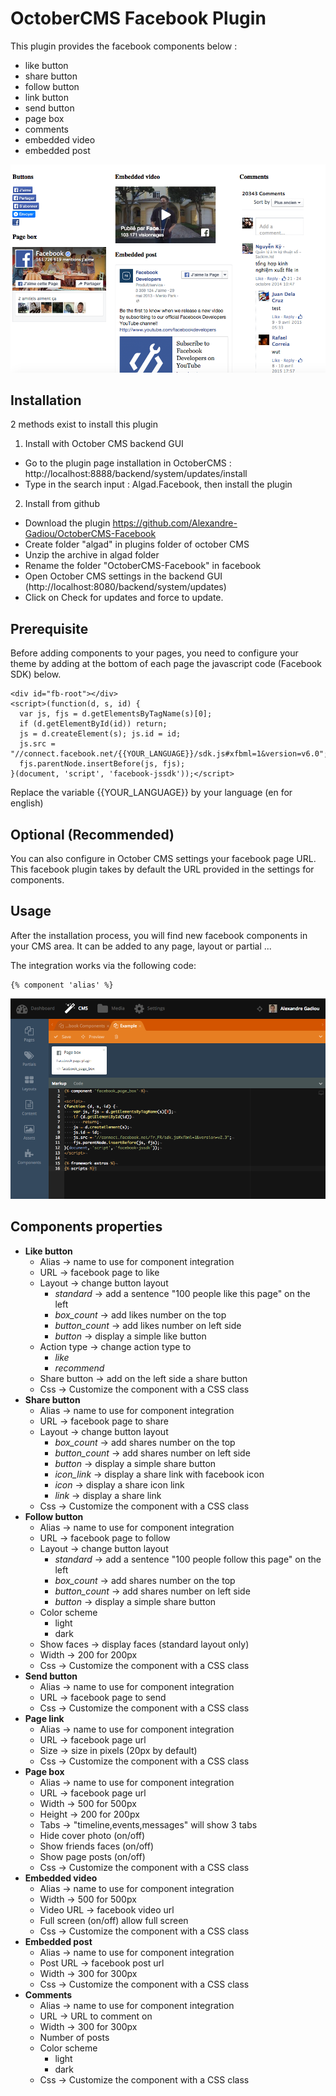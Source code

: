 OctoberCMS Facebook Plugin
==========================

This plugin provides the facebook components below : 

- like button
- share button
- follow button
- link button
- send button
- page box
- comments
- embedded video
- embedded post

![alt text](https://github.com/Alexandre-Gadiou/OctoberCMS-Facebook/blob/master/doc/facebook_components_list.png?raw=true "Facebook components list")


Installation
------------

2 methods exist to install this plugin

1) Install with October CMS backend GUI
- Go to the plugin page installation in OctoberCMS : http://localhost:8888/backend/system/updates/install
- Type in the search input : Algad.Facebook, then install the plugin

2) Install from github
- Download the plugin https://github.com/Alexandre-Gadiou/OctoberCMS-Facebook
- Create folder "algad" in plugins folder of october CMS
- Unzip the archive in algad folder
- Rename the folder "OctoberCMS-Facebook" in facebook
- Open October CMS settings in the backend GUI (http://localhost:8080/backend/system/updates)
- Click on Check for updates and force to update.



Prerequisite
------------
Before adding components to your pages, you need to configure your theme by adding at the bottom of each page 
the javascript code (Facebook SDK) below. 

```
<div id="fb-root"></div>
<script>(function(d, s, id) {
  var js, fjs = d.getElementsByTagName(s)[0];
  if (d.getElementById(id)) return;
  js = d.createElement(s); js.id = id;
  js.src = "//connect.facebook.net/{{YOUR_LANGUAGE}}/sdk.js#xfbml=1&version=v6.0";
  fjs.parentNode.insertBefore(js, fjs);
}(document, 'script', 'facebook-jssdk'));</script>
```

Replace the variable {{YOUR_LANGUAGE}} by your language (en for english)


Optional (Recommended)
--------
You can also configure in October CMS settings your facebook page URL. 
This facebook plugin takes by default the URL provided in the settings for components.


Usage
-----
After the installation process, you will find new facebook components in your CMS area.
It can be added to any page, layout or partial ... 

The integration works via the following code:

```
{% component 'alias' %}
```

![alt text](https://github.com/Alexandre-Gadiou/OctoberCMS-Facebook/blob/master/doc/facebook_components_integration.png?raw=true "Facebook components integration in october CMS")


Components properties
---------------------

* **Like button**
  * Alias &rarr; name to use for component integration
  * URL &rarr; facebook page to like
  * Layout &rarr; change button layout 
	  * *standard* &rarr; add a sentence "100 people like this page" on the left
	  * *box_count* &rarr; add likes number on the top
	  * *button_count* &rarr; add likes number on left side
	  * *button* &rarr; display a simple like button
  * Action type &rarr; change action type to
	  * *like*
	  * *recommend*
  * Share button &rarr; add on the left side a share button
  * Css &rarr; Customize the component with a CSS class
* **Share button**
  * Alias &rarr; name to use for component integration
  * URL &rarr; facebook page to share
  * Layout &rarr; change button layout 
	  * *box_count* &rarr; add shares number on the top
	  * *button_count* &rarr; add shares number on left side
	  * *button* &rarr; display a simple share button
	  * *icon_link* &rarr; display a share link with facebook icon
	  * *icon* &rarr; display a share icon link
	  * *link* &rarr; display a share link
  * Css &rarr; Customize the component with a CSS class
* **Follow button**
  * Alias &rarr; name to use for component integration
  * URL &rarr; facebook page to follow
  * Layout &rarr; change button layout 
	  * *standard* &rarr; add a sentence "100 people follow this page" on the left 
	  * *box_count* &rarr; add shares number on the top
	  * *button_count* &rarr; add shares number on left side
	  * *button* &rarr; display a simple share button
  * Color scheme
	  * light
	  * dark
  * Show faces &rarr; display faces (standard layout only)
  * Width &rarr; 200 for 200px
  * Css &rarr; Customize the component with a CSS class
* **Send button**
  * Alias &rarr; name to use for component integration
  * URL &rarr; facebook page to send
  * Css &rarr; Customize the component with a CSS class
* **Page link**
  * Alias &rarr; name to use for component integration
  * URL &rarr; facebook page url
  * Size &rarr; size in pixels (20px by default)
  * Css &rarr; Customize the component with a CSS class
* **Page box**
  * Alias &rarr; name to use for component integration
  * URL &rarr; facebook page url
  * Width &rarr; 500 for 500px
  * Height &rarr; 200 for 200px
  * Tabs &rarr; "timeline,events,messages" will show 3 tabs
  * Hide cover photo (on/off)
  * Show friends faces (on/off)
  * Show page posts (on/off)
  * Css &rarr; Customize the component with a CSS class
* **Embedded video**
  * Alias &rarr; name to use for component integration
  * Width &rarr; 500 for 500px
  * Video URL &rarr; facebook video url
  * Full screen (on/off) allow full screen
  * Css &rarr; Customize the component with a CSS class
* **Embedded post**
  * Alias &rarr; name to use for component integration
  * Post URL &rarr; facebook post url
  * Width &rarr; 300 for 300px
  * Css &rarr; Customize the component with a CSS class
* **Comments**
  * Alias &rarr; name to use for component integration
  * URL &rarr; URL to comment on
  * Width &rarr; 300 for 300px
  * Number of posts
  * Color scheme 
	  * light
	  * dark
  * Css &rarr; Customize the component with a CSS class
